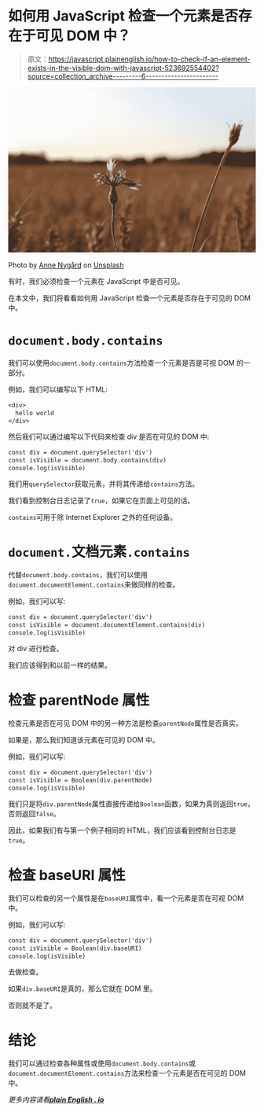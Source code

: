 # 如何用 JavaScript 检查一个元素是否存在于可见 DOM 中？

> 原文：<https://javascript.plainenglish.io/how-to-check-if-an-element-exists-in-the-visible-dom-with-javascript-523692554402?source=collection_archive---------6----------------------->

![](img/7731973310bee366b935fb7c111995f7.png)

Photo by [Anne Nygård](https://unsplash.com/@polarmermaid?utm_source=medium&utm_medium=referral) on [Unsplash](https://unsplash.com?utm_source=medium&utm_medium=referral)

有时，我们必须检查一个元素在 JavaScript 中是否可见。

在本文中，我们将看看如何用 JavaScript 检查一个元素是否存在于可见的 DOM 中。

# `document.body.contains`

我们可以使用`document.body.contains`方法检查一个元素是否是可视 DOM 的一部分。

例如，我们可以编写以下 HTML:

```
<div>
  hello world
</div>
```

然后我们可以通过编写以下代码来检查 div 是否在可见的 DOM 中:

```
const div = document.querySelector('div')
const isVisible = document.body.contains(div)
console.log(isVisible)
```

我们用`querySelector`获取元素，并将其传递给`contains`方法。

我们看到控制台日志记录了`true`，如果它在页面上可见的话。

`contains`可用于除 Internet Explorer 之外的任何设备。

# `document.`文档元素`.contains`

代替`document.body.contains`，我们可以使用`document.documentElement.contains`来做同样的检查。

例如，我们可以写:

```
const div = document.querySelector('div')
const isVisible = document.documentElement.contains(div)
console.log(isVisible)
```

对 div 进行检查。

我们应该得到和以前一样的结果。

# 检查 parentNode 属性

检查元素是否在可见 DOM 中的另一种方法是检查`parentNode`属性是否真实。

如果是，那么我们知道该元素在可见的 DOM 中。

例如，我们可以写:

```
const div = document.querySelector('div')
const isVisible = Boolean(div.parentNode)
console.log(isVisible)
```

我们只是将`div.parentNode`属性直接传递给`Boolean`函数，如果为真则返回`true`，否则返回`false`。

因此，如果我们有与第一个例子相同的 HTML，我们应该看到控制台日志是`true`。

# 检查 baseURI 属性

我们可以检查的另一个属性是在`baseURI`属性中，看一个元素是否在可视 DOM 中。

例如，我们可以写:

```
const div = document.querySelector('div')
const isVisible = Boolean(div.baseURI)
console.log(isVisible)
```

去做检查。

如果`div.baseURI`是真的，那么它就在 DOM 里。

否则就不是了。

# 结论

我们可以通过检查各种属性或使用`document.body.contains`或`document.documentElement.contains`方法来检查一个元素是否在可见的 DOM 中。

*更多内容请看*[***plain English . io***](http://plainenglish.io/)